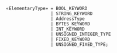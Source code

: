 <!-- This file is generated automatically by infrastructure scripts. Please don't edit by hand. -->

```{ .ebnf .slang-ebnf #ElementaryType }
«ElementaryType» = BOOL_KEYWORD
                 | STRING_KEYWORD
                 | AddressType
                 | BYTES_KEYWORD
                 | INT_KEYWORD
                 | UNSIGNED_INTEGER_TYPE
                 | FIXED_KEYWORD
                 | UNSIGNED_FIXED_TYPE;
```
